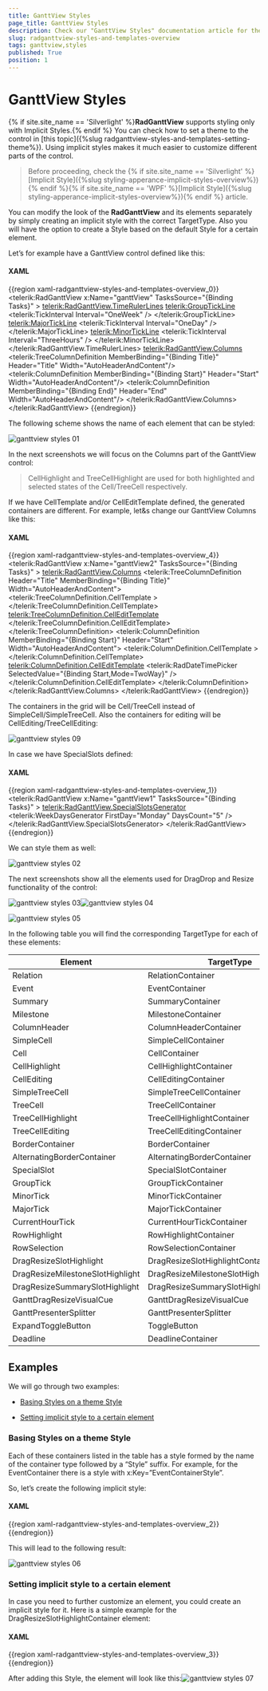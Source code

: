 ```yaml
---
title: GanttView Styles
page_title: GanttView Styles
description: Check our "GanttView Styles" documentation article for the RadGanttView WPF control.
slug: radganttview-styles-and-templates-overview
tags: ganttview,styles
published: True
position: 1
---
```


# GanttView Styles

{% if site.site_name == 'Silverlight' %}__RadGanttView__ supports styling only with Implicit Styles.{% endif %} You can check how to set a theme to the control in [this topic]({%slug radganttview-styles-and-templates-setting-theme%}). Using implicit styles makes it much easier to customize different parts of the control.

>Before proceeding, check the {% if site.site_name == 'Silverlight' %}[Implicit Style]({%slug styling-apperance-implicit-styles-overview%}){% endif %}{% if site.site_name == 'WPF' %}[Implicit Style]({%slug styling-apperance-implicit-styles-overview%}){% endif %} article.

You can modify the look of the __RadGanttView__ and its elements separately by simply creating an implicit style with the correct TargetType. Also you will have the option to create a Style based on the default Style for a certain element.

Let’s for example have a GanttView control defined like this:

#### __XAML__

{{region xaml-radganttview-styles-and-templates-overview_0}}
	<telerik:RadGanttView x:Name="ganttView" TasksSource="{Binding Tasks}" >
	    <telerik:RadGanttView.TimeRulerLines>
	        <telerik:GroupTickLine>
	            <telerik:TickInterval Interval="OneWeek" />
	        </telerik:GroupTickLine>
	        <telerik:MajorTickLine>
	            <telerik:TickInterval Interval="OneDay" />
	        </telerik:MajorTickLine>
	        <telerik:MinorTickLine>
	            <telerik:TickInterval Interval="ThreeHours" />
	        </telerik:MinorTickLine>
	    </telerik:RadGanttView.TimeRulerLines>
	    <telerik:RadGanttView.Columns>
	        <telerik:TreeColumnDefinition MemberBinding="{Binding Title}" Header="Title" Width="AutoHeaderAndContent"/>
	        <telerik:ColumnDefinition MemberBinding="{Binding Start}" Header="Start" Width="AutoHeaderAndContent"/>
	        <telerik:ColumnDefinition MemberBinding="{Binding End}" Header="End" Width="AutoHeaderAndContent"/>
	    </telerik:RadGanttView.Columns>
	</telerik:RadGanttView>
{{endregion}}

The following scheme shows the name of each element  that can be styled:

![ganttview styles 01](images/ganttview_styles_01.png)

In the next screenshots we will focus on the Columns part of the GanttView control:

>CellHighlight and TreeCellHighlight are used for both highlighted and selected states of the Cell/TreeCell respectively.

If we have CellTemplate and/or CellEditTemplate defined, the generated containers are different. For example, let&s change our GanttView Columns like this:

#### __XAML__

{{region xaml-radganttview-styles-and-templates-overview_4}}
	<telerik:RadGanttView x:Name="ganttView2" TasksSource="{Binding Tasks}" >
	    <!--...-->
	    <telerik:RadGanttView.Columns>
	        <telerik:TreeColumnDefinition Header="Title" MemberBinding="{Binding Title}" Width="AutoHeaderAndContent">
	            <telerik:TreeColumnDefinition.CellTemplate >
	                <DataTemplate>
	                    <TextBlock Text="{Binding Title}" />
	                </DataTemplate>
	            </telerik:TreeColumnDefinition.CellTemplate>
	            <telerik:TreeColumnDefinition.CellEditTemplate>
	                <DataTemplate>
	                    <TextBox Text="{Binding Title,Mode=TwoWay}" />
	                </DataTemplate>
	            </telerik:TreeColumnDefinition.CellEditTemplate>
	        </telerik:TreeColumnDefinition>
	        <telerik:ColumnDefinition MemberBinding="{Binding Start}" Header="Start" Width="AutoHeaderAndContent">
	            <telerik:ColumnDefinition.CellTemplate >
	                <DataTemplate>
	                    <TextBlock Text="{Binding Start}" />
	                </DataTemplate>
	            </telerik:ColumnDefinition.CellTemplate>
	            <telerik:ColumnDefinition.CellEditTemplate>
	                <DataTemplate>
	                    <telerik:RadDateTimePicker SelectedValue="{Binding Start,Mode=TwoWay}" />
	                </DataTemplate>
	            </telerik:ColumnDefinition.CellEditTemplate>
	        </telerik:ColumnDefinition>
	        <!--...-->
	    </telerik:RadGanttView.Columns>
	</telerik:RadGanttView>
{{endregion}}

The containers in the grid will be Cell/TreeCell instead of SimpleCell/SimpleTreeCell. Also the containers for editing will be CellEditing/TreeCellEditing:

![ganttview styles 09](images/ganttview_styles_09.png)

In case we have SpecialSlots defined:

#### __XAML__

{{region xaml-radganttview-styles-and-templates-overview_1}}
	<telerik:RadGanttView x:Name="ganttView1" TasksSource="{Binding Tasks}" >
	    <!--...-->
	    <telerik:RadGanttView.SpecialSlotsGenerator>
	        <telerik:WeekDaysGenerator FirstDay="Monday" DaysCount="5" />
	    </telerik:RadGanttView.SpecialSlotsGenerator>
	</telerik:RadGanttView>
{{endregion}}

We can style them as well:

![ganttview styles 02](images/ganttview_styles_02.png)

The next screenshots show all the elements used for DragDrop and Resize functionality of the control:

![ganttview styles 03](images/ganttview_styles_03.png)![ganttview styles 04](images/ganttview_styles_04.png)

![ganttview styles 05](images/ganttview_styles_05.png)

In the following table you will find the corresponding TargetType for each of these elements:

<b>Element<b/>	|	<b>TargetType<b/>
---	|	---
Relation	|	RelationContainer
Event	|	EventContainer
Summary	|	SummaryContainer
Milestone	|	MilestoneContainer
ColumnHeader	|	ColumnHeaderContainer
SimpleCell	|	SimpleCellContainer
Cell	|	CellContainer
CellHighlight	|	CellHighlightContainer
CellEditing	|	CellEditingContainer
SimpleTreeCell	|	SimpleTreeCellContainer
TreeCell	|	TreeCellContainer
TreeCellHighlight	|	TreeCellHighlightContainer
TreeCellEditing	|	TreeCellEditingContainer
BorderContainer	|	BorderContainer
AlternatingBorderContainer	|	AlternatingBorderContainer
SpecialSlot	|	SpecialSlotContainer
GroupTick	|	GroupTickContainer
MinorTick	|	MinorTickContainer
MajorTick	|	MajorTickContainer
CurrentHourTick	|	CurrentHourTickContainer
RowHighlight	|	RowHighlightContainer
RowSelection	|	RowSelectionContainer
DragResizeSlotHighlight	|	DragResizeSlotHighlightContainer
DragResizeMilestoneSlotHighlight	|	DragResizeMilestoneSlotHighlightContainer
DragResizeSummarySlotHighlight	|	DragResizeSummarySlotHighlightContainer
GanttDragResizeVisualCue	|	GanttDragResizeVisualCue
GanttPresenterSplitter	|	GanttPresenterSplitter
ExpandToggleButton	|	ToggleButton
Deadline		|	DeadlineContainer

## Examples

We will go through two examples:

* [Basing Styles on a theme Style](#basing-styles-on-a-theme-style)

* [Setting implicit style to a certain element](#setting-implicit-style-to-a-certain-element)

### Basing Styles on a theme Style

Each of these containers listed in the table has a style formed by the name of the container type followed by a “Style” suffix. For example, for the EventContainer there is a style with x:Key=”EventContainerStyle”.

So, let’s create the following implicit style:

#### __XAML__

{{region xaml-radganttview-styles-and-templates-overview_2}}
	<Style TargetType="telerik:EventContainer" BasedOn="{StaticResource EventContainerStyle}">
	    <Setter Property="Foreground" Value="White" />
	    <Setter Property="Background" Value="Navy" />
	</Style>
{{endregion}}

This will lead to the following result:

![ganttview styles 06](images/ganttview_styles_06.png)

### Setting implicit style to a certain element

In case you need to further customize an element, you could create an implicit style for it. Here is a simple example for the DragResizeSlotHighlightContainer element:

#### __XAML__

{{region xaml-radganttview-styles-and-templates-overview_3}}
	<Style TargetType="gantt:DragResizeSlotHighlightContainer">
	    <Setter Property="BorderBrush" Value="{x:Null}" />
	    <Setter Property="BorderThickness" Value="0" />
	    <Setter Property="HorizontalContentAlignment" Value="Stretch" />
	    <Setter Property="VerticalContentAlignment" Value="Stretch" />
	    <Setter Property="VerticalAlignment" Value="Center" />
	    <Setter Property="MinHeight" Value="17" />
	    <Setter Property="Padding" Value="5 0" />
	    <Setter Property="Background" Value="Orange" />
	    <Setter Property="Foreground" Value="{StaticResource MainBrush}" />
	    <Setter Property="scheduling:ZIndexManager.ZIndex" Value="35" />
	    <Setter Property="Template">
	        <Setter.Value>
	            <ControlTemplate TargetType="gantt:DragResizeSlotHighlightContainer">
	                <Grid>
	                    <Border Background="{TemplateBinding Background}" HorizontalAlignment="Stretch" VerticalAlignment="Stretch" Opacity="0.7"></Border>
	                    <Border Background="{StaticResource BasicBrush}" Opacity="0.3" HorizontalAlignment="Stretch" VerticalAlignment="Stretch" />
	                    <TextBlock Text="{Binding Task.Title}" Foreground="{TemplateBinding Foreground}" Margin="{TemplateBinding Padding}" />
	                </Grid>
	            </ControlTemplate>
	        </Setter.Value>
	    </Setter>
	</Style>
{{endregion}}

After adding this Style, the element will look like this:![ganttview styles 07](images/ganttview_styles_07.png)
